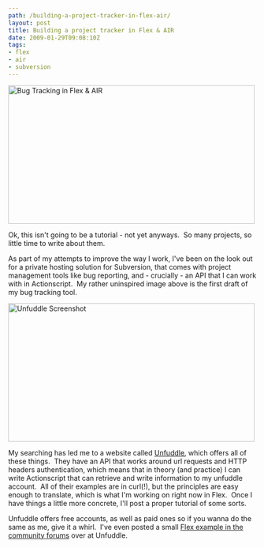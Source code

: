 ```yaml
---
path: /building-a-project-tracker-in-flex-air/
layout: post
title: Building a project tracker in Flex & AIR
date: 2009-01-29T09:08:10Z
tags:
- flex
- air
- subversion
---
```


<img class="alignnone size-full wp-image-664" title="Bug Tracking in Flex &amp; AIR" src="http://uploads.psyked.co.uk/2009/01/bugsummary.jpg" alt="Bug Tracking in Flex &amp; AIR" width="500" height="280" />

Ok, this isn't going to be a tutorial - not yet anyways.  So many projects, so little time to write about them.

As part of my attempts to improve the way I work, I've been on the look out for a private hosting solution for Subversion, that comes with project management tools like bug reporting, and - crucially - an API that I can work with in Actionscript.  My rather uninspired image above is the first draft of my bug tracking tool.

<a href="http://unfuddle.com/" target="_blank"><!--more--><img class="alignnone size-full wp-image-666" title="Unfuddle Screenshot" src="http://uploads.psyked.co.uk/2009/01/unfuddle.jpg" alt="Unfuddle Screenshot" width="500" height="280" /></a>

My searching has led me to a website called <a href="http://unfuddle.com/" target="_blank">Unfuddle</a>, which offers all of these things.  They have an API that works around url requests and HTTP headers authentication, which means that in theory (and practice) I can write Actionscript that can retrieve and write information to my unfuddle account.  All of their examples are in curl(!), but the principles are easy enough to translate, which is what I'm working on right now in Flex.  Once I have things a little more concrete, I'll post a proper tutorial of some sorts.

Unfuddle offers free accounts, as well as paid ones so if you wanna do the same as me, give it a whirl.  I've even posted a small <a href="http://unfuddle.com/community/forums/6/topics/462" target="_blank">Flex example in the community forums</a> over at Unfuddle.